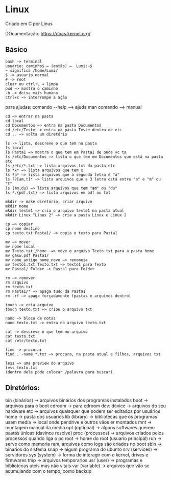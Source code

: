 # Linux

Criado em C por Linus

DOcumentação: https://docs.kernel.org/

## Básico

```
bash –> terminal
usuario: caminho$ ← (então) →  Lumi:~$
~ significa /home/Lumi/
$ -> usuario normal
# -> root
clear ou ctrl+L → limpa
pwd –> mostra o caminho
-h –> deixa mais humano
ctrl+c –> interrompe a ação
```

para ajudas:
comando --help  –> ajuda
man comando  –> manual

```
cd –> entrar na pasta
cd local
cd Documentos –> entra na pasta Documentos
cd /etc/Teste –> entra na pasta Teste dentro de etc
cd .. –> volta um diretório

ls -> lista, descreve o que tem na pasta
ls local
ls Pasta1 –> mostra o que tem em Pasta1 de onde vc ta
ls /etc/Documentos –> lista o que tem em Documentos que está na pasta etc
ls /etc/*.txt –> lista arquivos txt da pasta etc
ls *x* –> lista arquivos que tem x
ls ?a* –> lista arquivos que a segunda letra é "a"
ls ??[am,t]* –> lista arquivos que a 3 letra está entre "a" e "m" ou "t"
ls {am,du} –> lista arquivos que tem "am" ou "du"
ls *.{pdf,txt} –> lista arquivos em pdf ou txt

mkdir –> make diretório, criar arquivo
mkdir nome
mkdir teste1 –> cria o arquivo teste1 na pasta atual
mkdir Linux "Linux 2" –> cria a pasta Linux e Linux 2

cp –> copiar
cp nome destino
cp texto.txt Pasta1/ –> copia o texto para Pasta1

mv –> mover
mv nome local
mv Texto.txt /home -=> move o arquivo Texto.txt para a pasta home
mv gasw.pdf Pasta1/
mv nome_antigo nome_novo –> renomeia
mv texto1.txt Texto.txt –> texto1 para Texto
mv Pasta1/ Folder –> Pasta1 para Folder

rm –> remover
rm arquivo
rm texto.txt
rm Pasta1/* –> apaga tudo da Pasta1
rm -rf –> apaga forçadamente (pastas e arquivos dentro)

touch –> cria arquivo
touch texto.txt –> criou o arquivo txt

nano –> bloco de notas
nano texto.txt –> entra no arquivo texto.txt

cat –> descreve o que tem no arquivo
cat texto.txt
cat /etc/texto.txt

find –> procurar
find . -name *.txt –> procura, na pasta atual e filhos, arquivos txt

less –> uma preview do arquivo
less texto.txt
(dentro dele pode colocar /palavra para buscar).
```

## Diretórios:

bin (binários) -> arquivos binários dos programas instalados
boot -> arquivos para o boot
cdroom -> para cdroom
dev: device -> arquivos do seu hardware
etc -> arquivos quaisquer que podem ser editados por usuários
home -> pasta dos usuários
lib (library) -> bibliotecas que os programas usam
media -> local onde pendrive e outros vãos er montados
mnt -> montagem manual da media
opt (optional) -> alguns softwares querem pastas únicas (davince resolve)
proc (processos) -> arquivos criados pelos processos quando liga o pc
root -> home do root (usuario principal)
run -> serve como memoria ram, arquivos como logs são criados no boot
sbin -> binarios do sistema
snap -> algum programa do ubunto
srv (services) -> servidores
sys (system) -> forma de interagir com o kernel, drives e firmwares
tmp -> arquivos temporarios
usr (user) -> programas e bibliotecas uteis mas não vitais
var (variable) -> arquivos que vão se acumulando com o tempo, como backup